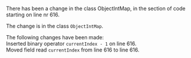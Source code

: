 There has been a change in the class ObjectIntMap, in the section of code starting on line nr 616.
  
The change is in the class ```ObjectIntMap```.
  
The following changes have been made:  
Inserted binary operator ```currentIndex - 1``` on line 616.  
Moved field read ```currentIndex``` from line 616 to line 616.  
